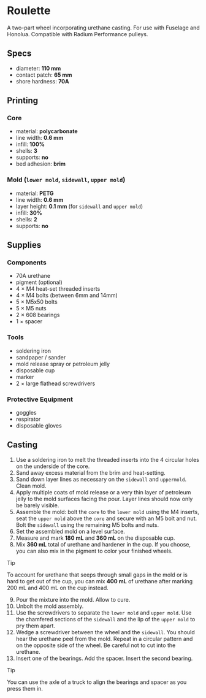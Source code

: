 # Roulette
A two-part wheel incorporating urethane casting. For use with Fuselage and Honolua. Compatible with Radium Performance pulleys.

## Specs
- diameter: **110 mm**
- contact patch: **65 mm**
- shore hardness: **70A**

## Printing
### Core
- material: **polycarbonate**
- line width: **0.6 mm**
- infill: **100%**
- shells: **3**
- supports: **no**
- bed adhesion: **brim**

### Mold (`lower mold`, `sidewall`, `upper mold`)
- material: **PETG**
- line width: **0.6 mm**
- layer height: **0.1 mm** (for `sidewall` and `upper mold`)
- infill: **30%**
- shells: **2**
- supports: **no**

## Supplies
### Components
- 70A urethane
- pigment (optional)
- 4 × M4 heat-set threaded inserts
- 4 × M4 bolts (between 6mm and 14mm)
- 5 × M5x50 bolts
- 5 × M5 nuts
- 2 × 608 bearings
- 1 × spacer

### Tools
- soldering iron
- sandpaper / sander
- mold release spray or petroleum jelly
- disposable cup
- marker
- 2 × large flathead screwdrivers

### Protective Equipment
- goggles
- respirator
- disposable gloves

## Casting
1. Use a soldering iron to melt the threaded inserts into the 4 circular holes on the underside of the core.
2. Sand away excess material from the brim and heat-setting.
3. Sand down layer lines as necessary on the `sidewall` and `uppermold`. Clean mold.
4. Apply multiple coats of mold release or a very thin layer of petroleum jelly to the mold surfaces facing the pour. Layer lines should now only be barely visible.
5. Assemble the mold: bolt the `core` to the `lower mold` using the M4 inserts, seat the `upper mold` above the `core` and secure with an M5 bolt and nut. Bolt the `sidewall` using the remaining M5 bolts and nuts.
6. Set the assembled mold on a level surface. 
7. Measure and mark **180 mL** and **360 mL** on the disposable cup.
8. Mix **360 mL** total of urethane and hardener in the cup. If you choose, you can also mix in the pigment to color your finished wheels.
> [!TIP]
> To account for urethane that seeps through small gaps in the mold or is hard to get out of the cup, you can mix **400 mL** of urethane after marking 200 mL and 400 mL on the cup instead.
9. Pour the mixture into the mold. Allow to cure.
10. Unbolt the mold assembly.
11. Use the screwdrivers to separate the `lower mold` and `upper mold`. Use the chamfered sections of the `sidewall` and the lip of the `upper mold` to pry them apart.
12. Wedge a screwdriver between the wheel and the `sidewall`. You should hear the urethane peel from the mold. Repeat in a circular pattern and on the opposite side of the wheel. Be careful not to cut into the urethane.
13. Insert one of the bearings. Add the spacer. Insert the second bearing.
> [!TIP]
> You can use the axle of a truck to align the bearings and spacer as you press them in.
